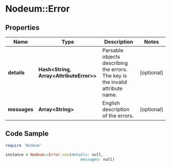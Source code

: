 # Nodeum::Error

## Properties

Name | Type | Description | Notes
------------ | ------------- | ------------- | -------------
**details** | **Hash&lt;String, Array&lt;AttributeError&gt;&gt;** | Parsable objects describing the errors. The key is the invalid attribute name. | [optional] 
**messages** | **Array&lt;String&gt;** | English description of the errors. | [optional] 

## Code Sample

```ruby
require 'Nodeum'

instance = Nodeum::Error.new(details: null,
                                 messages: null)
```


